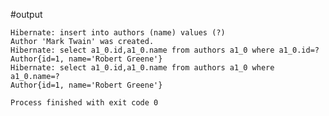 #output

    Hibernate: insert into authors (name) values (?)
    Author 'Mark Twain' was created.
    Hibernate: select a1_0.id,a1_0.name from authors a1_0 where a1_0.id=?
    Author{id=1, name='Robert Greene'}
    Hibernate: select a1_0.id,a1_0.name from authors a1_0 where a1_0.name=?
    Author{id=1, name='Robert Greene'}

    Process finished with exit code 0